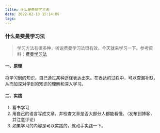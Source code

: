 ```yaml
---
title: 什么是费曼学习法
date: 2022-02-13 15:14:09
tags:
---
```

### 什么是费曼学习法
> 学习方法有很多种，听说费曼学习法很有效，今天就来学习一下。参考资料：[费曼学习法](https://zhuanlan.zhihu.com/p/88209825)

#### 一、原理
将学习到的知识，自己通过某种途径表达出来。在表达的过程中，可以查漏补缺，从而加深对学到的知识的理解和深入学习。

#### 二、实践
1. 看书学习
2. 用自己的语言写成文章，并检查文章是否大部分人都能看懂。（发布到博客，并注意评论）
3. 如果学习的内容是可以实践的，就动手实践一下。